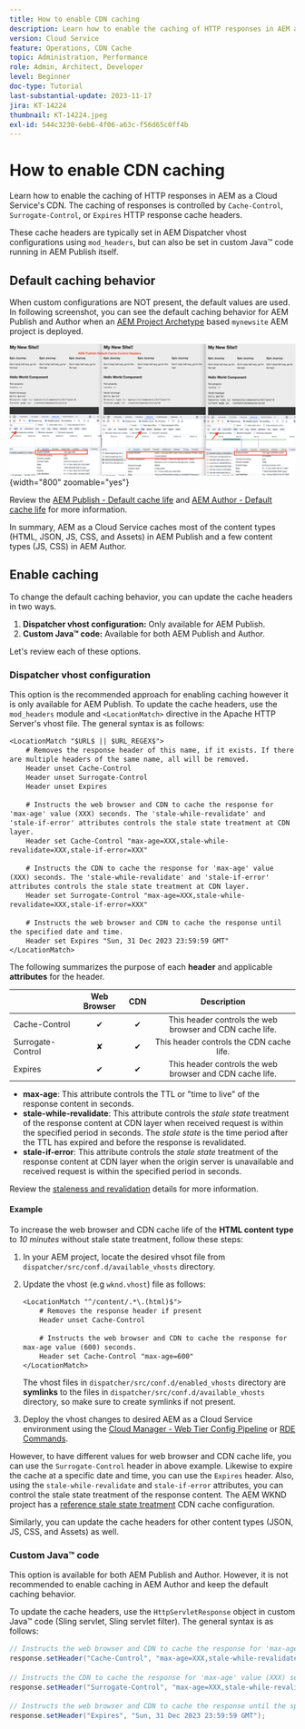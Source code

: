 ```yaml
---
title: How to enable CDN caching
description: Learn how to enable the caching of HTTP responses in AEM as a Cloud Service's CDN.
version: Cloud Service
feature: Operations, CDN Cache
topic: Administration, Performance
role: Admin, Architect, Developer
level: Beginner
doc-type: Tutorial
last-substantial-update: 2023-11-17
jira: KT-14224
thumbnail: KT-14224.jpeg
exl-id: 544c3230-6eb6-4f06-a63c-f56d65c0ff4b
---
```

# How to enable CDN caching

Learn how to enable the caching of HTTP responses in AEM as a Cloud Service's CDN. The caching of responses is controlled by `Cache-Control`, `Surrogate-Control`, or `Expires` HTTP response cache headers. 

These cache headers are typically set in AEM Dispatcher vhost configurations using `mod_headers`, but can also be set in custom Java&trade; code running in AEM Publish itself.

## Default caching behavior

When custom configurations are NOT present, the default values are used. In following screenshot, you can see the default caching behavior for AEM Publish and Author when an [AEM Project Archetype](https://github.com/adobe/aem-project-archetype) based `mynewsite` AEM project is deployed.

![Default caching behavior](../assets/how-to/aem-publish-default-cache-headers.png){width="800" zoomable="yes"}

 Review the [AEM Publish - Default cache life](https://experienceleague.adobe.com/docs/experience-manager-learn/cloud-service/caching/publish.html#cdn-cache-life) and [AEM Author - Default cache life](https://experienceleague.adobe.com/docs/experience-manager-learn/cloud-service/caching/author.html?#default-cache-life) for more information.

In summary, AEM as a Cloud Service caches most of the content types (HTML, JSON, JS, CSS, and Assets) in AEM Publish and a few content types (JS, CSS) in AEM Author.

## Enable caching

To change the default caching behavior, you can update the cache headers in two ways.

1. **Dispatcher vhost configuration:** Only available for AEM Publish.
1. **Custom Java&trade; code:** Available for both AEM Publish and Author. 

Let's review each of these options.

### Dispatcher vhost configuration

This option is the recommended approach for enabling caching however it is only available for AEM Publish. To update the cache headers, use the `mod_headers` module and `<LocationMatch>` directive in the Apache HTTP Server's vhost file. The general syntax is as follows:

```
<LocationMatch "$URL$ || $URL_REGEX$">
    # Removes the response header of this name, if it exists. If there are multiple headers of the same name, all will be removed.
    Header unset Cache-Control
    Header unset Surrogate-Control
    Header unset Expires

    # Instructs the web browser and CDN to cache the response for 'max-age' value (XXX) seconds. The 'stale-while-revalidate' and 'stale-if-error' attributes controls the stale state treatment at CDN layer.
    Header set Cache-Control "max-age=XXX,stale-while-revalidate=XXX,stale-if-error=XXX"
    
    # Instructs the CDN to cache the response for 'max-age' value (XXX) seconds. The 'stale-while-revalidate' and 'stale-if-error' attributes controls the stale state treatment at CDN layer.
    Header set Surrogate-Control "max-age=XXX,stale-while-revalidate=XXX,stale-if-error=XXX"
    
    # Instructs the web browser and CDN to cache the response until the specified date and time.
    Header set Expires "Sun, 31 Dec 2023 23:59:59 GMT"
</LocationMatch>
```

The following summarizes the purpose of each **header** and applicable **attributes** for the header.

|                     | Web Browser | CDN       | Description |
|---------------------|:-----------:|:---------:|:-----------:|
| Cache-Control       | &#10004;    | &#10004;  | This header controls the web browser and CDN cache life.|
| Surrogate-Control   | &#10008;    | &#10004;  | This header controls the CDN cache life.|
| Expires             | &#10004;    | &#10004;  | This header controls the web browser and CDN cache life.|


- **max-age**: This attribute controls the TTL or "time to live" of the response content in seconds.
- **stale-while-revalidate**: This attribute controls the _stale state_ treatment of the response content at CDN layer when received request is within the specified period in seconds. The _stale state_ is the time period after the TTL has expired and before the response is revalidated.
- **stale-if-error**: This attribute controls the _stale state_ treatment of the response content at CDN layer when the origin server is unavailable and received request is within the specified period in seconds.

Review the [staleness and revalidation](https://developer.fastly.com/learning/concepts/edge-state/cache/stale/) details for more information.

#### Example

To increase the web browser and CDN cache life of the **HTML content type** to _10 minutes_ without stale state treatment, follow these steps:

1. In your AEM project, locate the desired vhsot file from `dispatcher/src/conf.d/available_vhosts` directory.
1. Update the vhost (e.g `wknd.vhost`) file as follows:

    ```
    <LocationMatch "^/content/.*\.(html)$">
        # Removes the response header if present
        Header unset Cache-Control
        
        # Instructs the web browser and CDN to cache the response for max-age value (600) seconds.
        Header set Cache-Control "max-age=600"
    </LocationMatch>
    ```

    The vhost files in `dispatcher/src/conf.d/enabled_vhosts` directory are **symlinks** to the files in `dispatcher/src/conf.d/available_vhosts` directory, so make sure to create symlinks if not present.
1. Deploy the vhost changes to desired AEM as a Cloud Service environment using the [Cloud Manager - Web Tier Config Pipeline](https://experienceleague.adobe.com/docs/experience-manager-cloud-service/content/implementing/using-cloud-manager/cicd-pipelines/introduction-ci-cd-pipelines.html?#web-tier-config-pipelines) or [RDE Commands](https://experienceleague.adobe.com/docs/experience-manager-learn/cloud-service/developing/rde/how-to-use.html?lang=en#deploy-apache-or-dispatcher-configuration).

However, to have different values for web browser and CDN cache life, you can use the `Surrogate-Control` header in above example. Likewise to expire the cache at a specific date and time, you can use the `Expires` header. Also, using the `stale-while-revalidate` and `stale-if-error` attributes, you can control the stale state treatment of the response content. The AEM WKND project has a [reference stale state treatment](https://github.com/adobe/aem-guides-wknd/blob/main/dispatcher/src/conf.d/available_vhosts/wknd.vhost#L150-L155) CDN cache configuration.

Similarly, you can update the cache headers for other content types (JSON, JS, CSS, and Assets) as well.

### Custom Java&trade; code

This option is available for both AEM Publish and Author. However, it is not recommended to enable caching in AEM Author and keep the default caching behavior.

To update the cache headers, use the `HttpServletResponse` object in custom Java&trade; code (Sling servlet, Sling servlet filter). The general syntax is as follows:

```java
// Instructs the web browser and CDN to cache the response for 'max-age' value (XXX) seconds. The 'stale-while-revalidate' and 'stale-if-error' attributes controls the stale state treatment at CDN layer.
response.setHeader("Cache-Control", "max-age=XXX,stale-while-revalidate=XXX,stale-if-error=XXX");

// Instructs the CDN to cache the response for 'max-age' value (XXX) seconds. The 'stale-while-revalidate' and 'stale-if-error' attributes controls the stale state treatment at CDN layer.
response.setHeader("Surrogate-Control", "max-age=XXX,stale-while-revalidate=XXX,stale-if-error=XXX");

// Instructs the web browser and CDN to cache the response until the specified date and time.
response.setHeader("Expires", "Sun, 31 Dec 2023 23:59:59 GMT");
```
